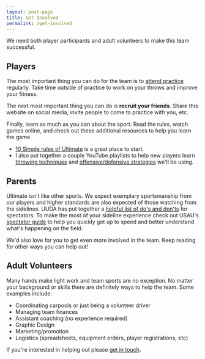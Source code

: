 ```yaml
---
layout: post-page
title: Get Involved
permalink: /get-involved
---
```


We need both player participants and adult volunteers to make this team successful. 

## Players

The most important thing you can do for the team is to [attend practice](/practice) regularly. Take time outside of practice to work on your throws and improve your fitness.

The next most important thing you can do is **recruit your friends**. Share this website on social media, invite people to come to practice with you, etc.

Finally, learn as much as you can about the sport. Read the rules, watch games online, and check out these additional resources to help you learn the game.

* [10 Simple rules of Ultimate](https://www.usaultimate.org/resources/officiating/rules/default.aspx#10simplerules) is a great place to start.
* I also put together a couple YouTube playlists to help new players learn [throwing techniques](https://www.youtube.com/playlist?list=PLgncUpu6zcHkCxPUM5kXp9YxAMyp8x_nu) and [offensive/defensive strategies](https://www.youtube.com/playlist?list=PLgncUpu6zcHlsWQS9IM94ZJkegmQjncP7) we'll be using.


## Parents

Ultimate isn't like other sports. We expect exemplary sportsmanship from our players and higher standards are also expected of those watching from the sidelines. UUDA has put together a [helpful list of do's and don'ts](/files/spectator-dos-donts.pdf) for spectators. To make the most of your sideline experience check out USAU's [spectator guide](https://www.usaultimate.org/assets/1/Page/Spectator%20Guide%202016_web.pdf) to help you quickly get up to speed and better understand what's happening on the field.

We'd also love for you to get even more involved in the team. Keep reading for other ways you can help out!

## Adult Volunteers

Many hands make light work and team sports are no exception. No matter your background or skills there are definitely ways to help the team. Some examples include:

* Coordinating carpools or just being a volunteer driver
* Managing team finances
* Assistant coaching (no experience required)
* Graphic Design
* Marketing/promotion
* Logistics (spreadsheets, equipment orders, player registrations, etc)

If you're interested in helping out please [get in touch](mailto:chimera.ulti@gmail.com).
